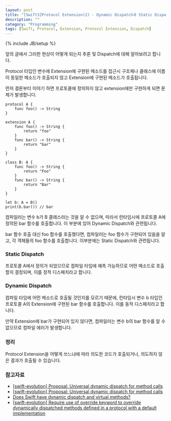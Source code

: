 ```yaml
---
layout: post
title: "[Swift3]Protocol Extension(2) - Dynamic Dispatch과 Static Dispatch"
description: ""
category: "Programming"
tags: [Swift, Protocol, Extension, Protocol Extension, Dispatch]
---
```

{% include JB/setup %}

앞의 글에서 그러한 현상이 어떻게 되는지 추론 및 Dispatch에 대해 알아보려고 합니다.

Protocol 타입인 변수에 Extension에 구현된 메소드를 접근시 구조체나 클래스에 이름이 동일한 메소드가 호출되지 않고 Extension에 구현된 메소드가 호출됩니다.

먼저 결론부터 이야기 하면 프로토콜에 정의하지 않고 extension에만 구현하게 되면 문제가 발생합니다.

```
protocol A {
	func foo() -> String
}

extension A {
	func foo() -> String {
		return "foo"
	}
	func bar() -> String {
		return "bar"
	}
}

class B: A {
	func foo() -> String {
		return "Foo"
	}
	func bar() -> String {
		return "Bar"
	}
}

let b: A = B()
print(b.bar()) // bar
```

컴파일러는 변수 b가 B 클래스라는 것을 알 수 없으며, 따라서 런타임시에 프로토콜 A에 정의된 bar 함수를 호출합니다. 이 부분에 있어 Dynamic Dispatch와 관련됩니다.

bar 함수 호출 대신 foo 함수를 호출했다면, 컴파일러는 foo 함수가 구현되어 있음을 알고, 각 객체들의 foo 함수를 호출합니다. 이부분에는 Static Dispatch와 관련됩니다.

### Static Dispatch

프로토콜 A에서 정의가 되었으므로 컴파일 타임에 예측 가능하므로 어떤 메소드로 호출할지 결정되며, 이를 정적 디스패치라고 합니다.

### Dynamic Dispatch 

컴파일 타임에 어떤 메소드로 호출될 것인지를 모르기 때문에, 런타임시 변수 b 타입인 프로토콜 A의 Extension에 구현된 bar 함수를 호출합니다. 이를 동적 디스패치라고 합니다. 

만약 Extension에 bar가 구현되어 있지 않다면, 컴파일러는 변수 b의 bar 함수를 알 수 없으므로 컴파일 에러가 발생합니다.

### 정리

Protocol Extension을 어떻게 쓰느냐에 따라 의도한 코드가 호출되거나, 의도하지 않은 결과가 호출될 수 있습니다.

### 참고자료

* [[swift-evolution] Proposal: Universal dynamic dispatch for method calls](https://lists.swift.org/pipermail/swift-evolution/Week-of-Mon-20151207/001922.html)
* [[swift-evolution] Proposal: Universal dynamic dispatch for method calls](https://lists.swift.org/pipermail/swift-evolution/Week-of-Mon-20151207/001948.html)
* [Does Swift have dynamic dispatch and virtual methods?](https://stackoverflow.com/questions/24014045/does-swift-have-dynamic-dispatch-and-virtual-methods)
* [[swift-evolution] Require use of override keyword to override dynamically dispatched methods defined in a protocol with a default implementation](https://lists.swift.org/pipermail/swift-evolution/Week-of-Mon-20160104/005380.html)
